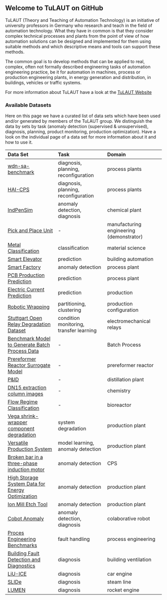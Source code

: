 ## Welcome to TuLAUT on GitHub

TuLAUT (Theory and Teaching of Automation Technology) is an initiative of university professors in Germany who research and teach in the field of automation technology. What they have in common is that they consider complex technical processes and plants from the point of view of how automation solutions can be designed and implemented for them using suitable methods and which descriptive means and tools can support these methods.

The common goal is to develop methods that can be applied to real, complex, often not formally described engineering tasks of automation engineering practice, be it for automation in machines, process or production engineering plants, in energy generation and distribution, in buildings, vehicles or traffic systems.

For more information about TuLAUT have a look at the [TuLAUT Website](http://tulaut.org/)


### Available Datasets

Here on this page we have a curated list of data sets which have been used and/or generated by members of the TuLAUT group. We distinguish the data by sets by task (anomaly detection (supervised & unsupervised), diagnosis, planning, product monitoring, production optimization). Have a look on the individual page of a data set for more information about it and how to use it.

| Data Set      | Task       | Domain |
|:-|:-|:-|
| [wdn-sa-benchmark](https://tulaut.github.io/ds_Water_Benchmark) | diagnosis, planning, reconfiguration | process plants |
| [HAI-CPS](https://tulaut.github.io/ds_HAI_CPS) | diagnosis, planning, reconfiguration| process plants |
| [IndPenSim](https://tulaut.github.io/ds_IndPenSim) | anomaly detection, diagnosis| chemical plant |
| [Pick and Place Unit](https://tulaut.github.io/ds_PPU) | - | manufacturing engineering (demonstrator) |
| [Metal Classification](https://tulaut.github.io/ds_Metal_Class) | classification | material science |
| [Smart Elevator](https://tulaut.github.io/ds_Smart_Elevator) | prediction | building automation |
| [Smart Factory](https://tulaut.github.io/ds_Smart_Factory) | anomaly detection | process plant |
| [PCB Production Prediction](https://tulaut.github.io/ds_PCB_Pred) | prediction | process plant |
| [Electric Current Prediction](https://tulaut.github.io/ds_Elec_Curr_Pred) | prediction | production |
| [Robotic Wrapping](https://tulaut.github.io/ds_Robo_Wrap) | partitioning, clustering | production configuration |
| [Stuttgart Open Relay Degradation Dataset](https://tulaut.github.io/ds_SOReDD) | condition monitoring, transfer learning | electromechanical relays |
| [Benchmark Model to Generate Batch Process Data](https://tulaut.github.io/ds_BatchProcessData) | - | Batch Process |
| [Prereformer Reactor Surrogate Model](https://tulaut.github.io/ds_PreformerReactor) | - | prereformer reactor |
| [P&ID](https://tulaut.github.io/ds_PandID) | - | distillation plant |
| [DN15 extraction column images](https://tulaut.github.io/ds_DN15) | - | chemistry |
| [Flow Regime Classification](https://tulaut.github.io/ds_FlowRegime) | - | bioreactor |
| [Vega shrink-wrapper component degradation](https://tulaut.github.io/ds_VegaShrinkWrapperComponentDegradation) | system degradation | production plant |
| [Versatile Production System](https://tulaut.github.io/ds_VersatileProductionSystem) | model learning, anomaly detection | production plant |
| [Broken bar in a three-phase induction motor](https://tulaut.github.io/ds_BrokenBarInThreePhaseInductionMotor) | anomaly detection | CPS |
| [High Storage System Data for Energy Optimization](https://tulaut.github.io/ds_HighStorageSystemDataforEnergyOptimization) | anomaly detection | production plant |
| [Ion Mill Etch Tool](https://tulaut.github.io/ds_PHMDataChallenge) | anomaly detection | production plant |
| [Cobot Anomaly](https://tulaut.github.io/ds_CobotAnomaly) | anomaly detection, diagnosis| colaborative robot |
| [Proces Engineering Benchmarks](https://tulaut.github.io/ds_ProcessEngineeringAIBench) | fault handling | process engineering |
| [Building Fault Detection and Diagnostics](https://tulaut.github.io/ds_MZVAV) | diagnosis | building ventilation |
| [LiU-ICE](https://tulaut.github.io/ds_liuice) | diagnosis | car engine |
| [SLIDe](https://tulaut.github.io/ds_slide) | diagnosis | steam line |
| [LUMEN](https://tulaut.github.io/ds_lumen) | diagnosis | rocket engine |
